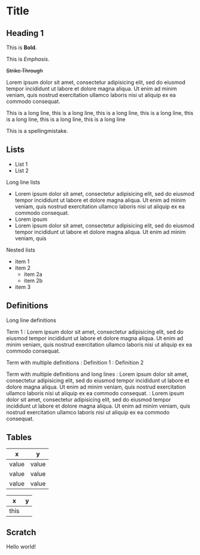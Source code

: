 # Title

## Heading 1

This is **Bold**.

This is _Emphasis_.

~~Strike Through~~

Lorem ipsum dolor sit amet, consectetur adipisicing elit, sed do eiusmod tempor
incididunt ut labore et dolore magna aliqua. Ut enim ad minim veniam, quis
nostrud exercitation ullamco laboris nisi ut aliquip ex ea commodo consequat.

This is a long line, this is a long line, this is a long line, this is a long line, this is a long line, this is a long line, this is a long line

This is a spellingmistake.

## Lists

- List 1
- List 2

Long line lists

- Lorem ipsum dolor sit amet, consectetur adipisicing elit, sed do eiusmod tempor
  incididunt ut labore et dolore magna aliqua. Ut enim ad minim veniam, quis
  nostrud exercitation ullamco laboris nisi ut aliquip ex ea commodo consequat.
- Lorem ipsum
- Lorem ipsum dolor sit amet, consectetur adipisicing elit, sed do eiusmod tempor
  incididunt ut labore et dolore magna aliqua. Ut enim ad minim veniam, quis

Nested lists

- item 1
- item 2
  - item 2a
  - item 2b
- item 3

## Definitions

Long line definitions

Term 1
: Lorem ipsum dolor sit amet, consectetur adipisicing elit, sed do eiusmod tempor
  incididunt ut labore et dolore magna aliqua. Ut enim ad minim veniam, quis
  nostrud exercitation ullamco laboris nisi ut aliquip ex ea commodo consequat.

Term with multiple definitions
: Definition 1
: Definition 2

Term with multiple definitions and long lines
: Lorem ipsum dolor sit amet, consectetur adipisicing elit, sed do eiusmod tempor
  incididunt ut labore et dolore magna aliqua. Ut enim ad minim veniam, quis
  nostrud exercitation ullamco laboris nisi ut aliquip ex ea commodo consequat.
: Lorem ipsum dolor sit amet, consectetur adipisicing elit, sed do eiusmod tempor
  incididunt ut labore et dolore magna aliqua. Ut enim ad minim veniam, quis
  nostrud exercitation ullamco laboris nisi ut aliquip ex ea commodo consequat.

## Tables

| x     | y
| --    | --
| value | value
| value | value
| value | value

| x    | y
| --   | --
| this |

## Scratch

Hello world!

